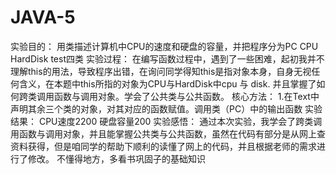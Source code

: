 # JAVA-5
实验目的： 用类描述计算机中CPU的速度和硬盘的容量，并把程序分为PC CPU HardDisk test四类 实验过程： 在编写函数过程中，遇到了一些困难，起初我并不理解this的用法，导致程序出错，在询问同学得知this是指对象本身，自身无视任何含义，在本题中this所指的对象为CPU与HardDisk中cpu 与 disk. 并且掌握了如何跨类调用函数与调用对象。学会了公共类与公共函数。 核心方法： 1.在Text中声明其余三个类的对象，对其对应的函数赋值。调用类（PC）中的输出函数 实验结果： CPU速度2200 硬盘容量200 实验感悟： 通过本次实验，我学会了跨类调用函数与调用对象，并且能掌握公共类与公共函数，虽然在代码有部分是从网上查资料获得，但是咱同学的帮助下顺利的读懂了网上的代码，并且根据老师的需求进行了修改。 不懂得地方，多看书巩固子的基础知识
